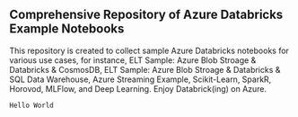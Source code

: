 ## Comprehensive Repository of Azure Databricks Example Notebooks 

This repository is created to collect sample Azure Databricks notebooks for various use cases, for instance, ELT Sample: Azure Blob Stroage & Databricks & CosmosDB, ELT Sample: Azure Blob Stroage & Databricks & SQL Data Warehouse, Azure Streaming Example, Scikit-Learn, SparkR, Horovod, MLFlow, and Deep Learning. Enjoy Databrick(ing) on Azure.

```
Hello World
```
